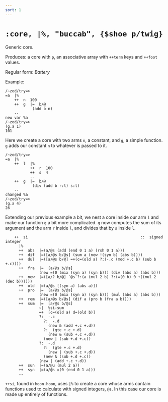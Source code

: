 ```yaml
---
sort: 1
---
```


# `:core, |%, "buccab", {$shoe p/twig}`

Generic core.

Produces: a core with `p`, an associative array with `++term` keys and `++foot` values.

Regular form: *Battery*

Example:

    /~zod/try=> 
    =a  |%
        ++  n  100
        ++  g  |=  b/@
                (add b n)
        --
    new var %a
    /~zod/try=> 
    (g.a 1)
    101

Here we create a core with two arms `n`, a constant, and `g`, a simple
function. `g` adds our constant `n` to whatever is passed to it.

    /~zod/try=> 
    =a  |%
        ++  l  |%
               ++  r  100
               ++  s  4
               --
        ++  g  |=  b/@
                (div (add b r:l) s:l)
        --
    changed %a
    /~zod/try=> 
    (g.a 4)
    26

Extending our previous example a bit, we nest a core inside our arm `l`
and make our function `g` a bit more complicated. `g` now computes the
sum of its argument and the arm `r` inside `l`, and divides that by `s`
inside `l`.

        ++  si                                                  ::  signed integer
          |%
          ++  abs  |=(a/@s (add (end 0 1 a) (rsh 0 1 a)))
          ++  dif  |=([a/@s b/@s] (sum a (new !(syn b) (abs b))))
          ++  dul  |=([a/@s b/@] =+(c=(old a) ?:(-.c (mod +.c b) (sub b +.c))))
          ++  fra  |=  [a/@s b/@s]
                   (new =(0 (mix (syn a) (syn b))) (div (abs a) (abs b)))
          ++  new  |=([a/? b/@] `@s`?:(a (mul 2 b) ?:(=(0 b) 0 +((mul 2 (dec b))))))
          ++  old  |=(a/@s [(syn a) (abs a)])
          ++  pro  |=  [a/@s b/@s]
                   (new =(0 (mix (syn a) (syn b))) (mul (abs a) (abs b)))
          ++  rem  |=([a/@s b/@s] (dif a (pro b (fra a b))))
          ++  sum  |=  [a/@s b/@s]
                   ~|  %si-sum
                   =+  [c=(old a) d=(old b)]
                   ?:  -.c
                     ?:  -.d
                       (new & (add +.c +.d))
                     ?:  (gte +.c +.d)
                       (new & (sub +.c +.d))
                     (new | (sub +.d +.c))
                   ?:  -.d
                     ?:  (gte +.c +.d)
                       (new | (sub +.c +.d))
                     (new & (sub +.d +.c))
                   (new | (add +.c +.d))
          ++  sun  |=(a/@u (mul 2 a))
          ++  syn  |=(a/@s =(0 (end 0 1 a)))
          --

`++si`, found in `hoon.hoon`, uses `|%` to create a core whose arms
contain functions used to calculate with signed integers, `@s`. In this
case our core is made up entirely of functions.
